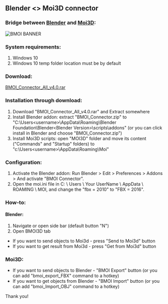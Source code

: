 ## Blender <> Moi3D connector

### Bridge between [Blender](https://www.blender.org/download/) and [Moi3D](http://moi3d.com/):
![BMOI BANNER](https://i.imgur.com/sjLP3k8.jpg)

### System requirements:
1. Windows 10
2. Windows 10 temp folder location must be by default

### Download:
[BMOI_Connector_All_v4.0.rar](https://github.com/Flowgun/BMOI_Connector/releases/download/v4.0/BMOI_Connector_All_v4.0.rar)

### Installation through download:
1. Download "BMOI_Connector_All_v4.0.rar" and Extract somewhere
3. Install Blender addon: extract  "BMOI_Connector.zip" to "C:\Users\<username>\AppData\Roaming\Blender Foundation\Blender\<Blender Version>\scripts\addons" (or you can click install in Blender and choose "BMOI_Connector.zip")
4. Install Moi3D scripts: open "MOI3D" folder and move its content ("Commands" and "Startup" folders) to "c:\Users\<username>\AppData\Roaming\Moi\"


### Configuration:
1. Activate the Blender addon: Run Blender > Edit > Preferences > Addons > And activate "BMOI Connector".
2. Open the moi.ini file in C: \ Users \ Your UserName \ AppData \ ROAMING \ MOI, and change the "fbx = 2010" to "FBX = 2016".


### How-to:
#### Blender:
1. Navigate or open side bar (default button "N")
2. Open BMOI3D tab
* If you want to send objects to Moi3d  - press "Send to Moi3d" button
* If you want to get result from Moi3d  - press "Get from Moi3d" button



### Moi3D:
* If you want to send objects to Blender - "BMOI Export" button (or you can add "bmoi_export_FBX" command to a hotkey)
* If you want to get objects from Blender - "BMOI Import" button (or you can add "bmoi_Import_OBJ" command to a hotkey)

Thank you!
 
